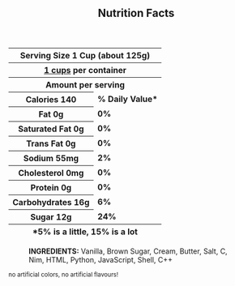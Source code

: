 <!--(c) SeaKhaki-->
<section>
  <header>
    <h1>Nutrition Facts</h1>
  </header>
  <table>
    <!-- Main Nutrition Label -->
    <thead>
      <tr>
        <th colspan="3">Serving Size 1 Cup (about 125g)</th>
      </tr>
      <tr>
        <th colspan="3"><a href="https://github.com/SeaKhaki?tab=repositories">1 cups</a> per container</th>
      </tr>
    </thead>
    <tbody>
      <tr>
        <th colspan="3"><b>Amount per serving</b></th>
      </tr>
      <tr>
        <th><b>Calories 140</b></th>
        <td><b>% Daily Value*</b></td>
      </tr>
      <tr>
        <th><b>Fat 0g</b></th>
        <td><b>0%</b></td>
      </tr>
      <tr>
        <th>Saturated Fat 0g</th>
        <td><b>0%</b></td>
      </tr>
      <tr>
        <th>Trans Fat 0g</th>
        <td><b>0%</b></td>
      </tr>
      <tr>
        <th>Sodium 55mg</th>
        <td><b>2%</b></td>
      </tr>
      <tr>
        <th>Cholesterol 0mg</th>
        <td><b>0%</b></td>
      </tr>
      <tr>
        <th>Protein 0g</th>
        <td><b>0%</b></td>
      </tr>
      <tr>
        <th>Carbohydrates 16g</th>
        <td><b>6%</b></td>
      </tr>
      <tr>
        <th>Sugar 12g</th>
        <td><b>24%</b></td>
      </tr>
    </tbody>
    <tfoot>
      <tr>
        <th colspan="3">*5% is a little, 15% is a lot</th>
      </tr>
    </tfoot>
  </table>
  <figure>
    <th>
      <b>INGREDIENTS:</b> Vanilla, Brown Sugar, Cream, Butter, Salt,
      C, Nim, HTML, Python, JavaScript, Shell, C++
    </th>
  </figure>
  <footer>
    <div>
    <!-- Subscript due to GFM lack of support for <small> -->
    <sub>no artificial colors, no artificial flavours!</sub>
    </div>
  </footer>
</section>